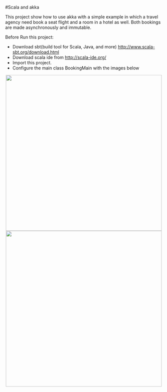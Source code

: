 #Scala and akka

This project show how to use akka with a simple example in which a travel agency need book a seat flight and a room in a hotel as well. Both bookings are made asynchronously and immutable.

Before Run this project:
- Download sbt(build tool for Scala, Java, and more) http://www.scala-sbt.org/download.html
- Download scala ide from http://scala-ide.org/ 
- Import this project.
- Configure the main class BookingMain with the images below

<p align="center">
  <img src="https://cloud.githubusercontent.com/assets/3185357/14961144/85aa0e74-106e-11e6-9d8a-c04e13504e48.png" width="500"/>
  <img src="https://cloud.githubusercontent.com/assets/3185357/14961297/4981203a-106f-11e6-9274-e45d8fd66529.png" width="500"/>
</p>
